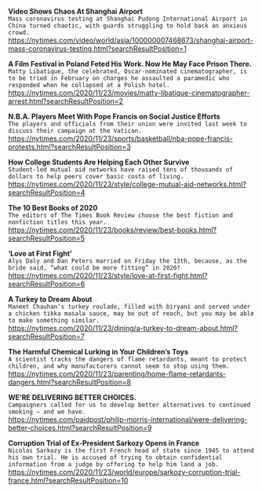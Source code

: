 **Video Shows Chaos At Shanghai Airport**\
`Mass coronavirus testing at Shanghai Pudong International Airport in China turned chaotic, with guards struggling to hold back an anxious crowd.`\
https://nytimes.com/video/world/asia/100000007468673/shanghai-airport-mass-coronavirus-testing.html?searchResultPosition=1

**A Film Festival in Poland Feted His Work. Now He May Face Prison There.**\
`Matty Libatique, the celebrated, Oscar-nominated cinematographer, is to be tried in February on charges he assaulted a paramedic who responded when he collapsed at a Polish hotel.`\
https://nytimes.com/2020/11/23/movies/matty-libatique-cinematographer-arrest.html?searchResultPosition=2

**N.B.A. Players Meet With Pope Francis on Social Justice Efforts**\
`The players and officials from their union were invited last week to discuss their campaign at the Vatican.`\
https://nytimes.com/2020/11/23/sports/basketball/nba-pope-francis-protests.html?searchResultPosition=3

**How College Students Are Helping Each Other Survive**\
`Student-led mutual aid networks have raised tens of thousands of dollars to help peers cover basic costs of living.`\
https://nytimes.com/2020/11/23/style/college-mutual-aid-networks.html?searchResultPosition=4

**The 10 Best Books of 2020**\
`The editors of The Times Book Review choose the best fiction and nonfiction titles this year.`\
https://nytimes.com/2020/11/23/books/review/best-books.html?searchResultPosition=5

**‘Love at First Fight’**\
`Alys Daly and Dan Peters married on Friday the 13th, because, as the bride said, “what could be more fitting” in 2020?`\
https://nytimes.com/2020/11/23/style/love-at-first-fight.html?searchResultPosition=6

**A Turkey to Dream About**\
`Maneet Chauhan’s turkey roulade, filled with biryani and served under a chicken tikka masala sauce, may be out of reach, but you may be able to make something similar.`\
https://nytimes.com/2020/11/23/dining/a-turkey-to-dream-about.html?searchResultPosition=7

**The Harmful Chemical Lurking in Your Children’s Toys**\
`A scientist tracks the dangers of flame retardants, meant to protect children, and why manufacturers cannot seem to stop using them.`\
https://nytimes.com/2020/11/23/parenting/home-flame-retardants-dangers.html?searchResultPosition=8

**WE’RE DELIVERING BETTER CHOICES.**\
`Campaigners called for us to develop better alternatives to continued smoking – and we have.
`\
https://nytimes.com/paidpost/philip-morris-international/were-delivering-better-choices.html?searchResultPosition=9

**Corruption Trial of Ex-President Sarkozy Opens in France**\
`Nicolas Sarkozy is the first French head of state since 1945 to attend his own trial. He is accused of trying to obtain confidential information from a judge by offering to help him land a job.`\
https://nytimes.com/2020/11/23/world/europe/sarkozy-corruption-trial-france.html?searchResultPosition=10

